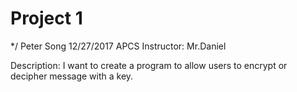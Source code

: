 # Project 1

*/ Peter Song
12/27/2017
APCS
Instructor: Mr.Daniel


Description: I want to create a program to allow users to encrypt or decipher message with a key.


